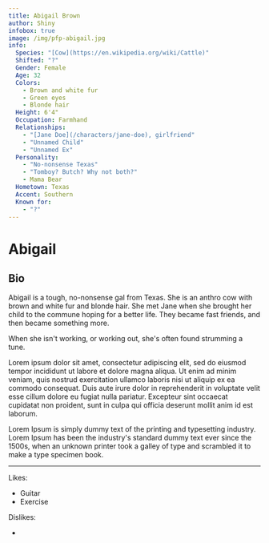 ```yaml
---
title: Abigail Brown
author: Shiny
infobox: true
image: /img/pfp-abigail.jpg
info:
  Species: "[Cow](https://en.wikipedia.org/wiki/Cattle)"
  Shifted: "?"
  Gender: Female
  Age: 32
  Colors:
    - Brown and white fur
    - Green eyes
    - Blonde hair
  Height: 6'4"
  Occupation: Farmhand
  Relationships:
    - "[Jane Doe](/characters/jane-doe), girlfriend"
    - "Unnamed Child"
    - "Unnamed Ex"
  Personality:
    - "No-nonsense Texas"
    - "Tomboy? Butch? Why not both?"
    - Mama Bear
  Hometown: Texas
  Accent: Southern
  Known for:
    - "?"
---
```


# Abigail

## Bio
Abigail is a tough, no-nonsense gal from Texas. She is an anthro cow with brown and white fur and blonde hair. She met Jane when she brought her child to the commune hoping for a better life. They became fast friends, and then became something more.

When she isn't working, or working out, she's often found strumming a tune.

Lorem ipsum dolor sit amet, consectetur adipiscing elit, sed do eiusmod tempor incididunt ut labore et dolore magna aliqua. Ut enim ad minim veniam, quis nostrud exercitation ullamco laboris nisi ut aliquip ex ea commodo consequat. Duis aute irure dolor in reprehenderit in voluptate velit esse cillum dolore eu fugiat nulla pariatur. Excepteur sint occaecat cupidatat non proident, sunt in culpa qui officia deserunt mollit anim id est laborum.

Lorem Ipsum is simply dummy text of the printing and typesetting industry. Lorem Ipsum has been the industry's standard dummy text ever since the 1500s, when an unknown printer took a galley of type and scrambled it to make a type specimen book.

---

Likes:

  * Guitar
  * Exercise
 
  

Dislikes:

  * 
